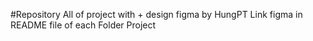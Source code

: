 #Repository
All of project with + design figma by HungPT
Link figma in README file of each Folder Project

